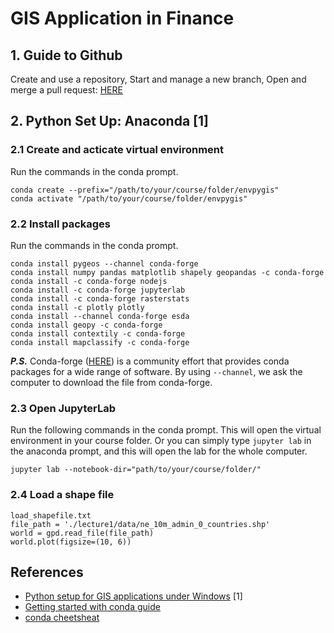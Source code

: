# GIS Application in Finance

## 1. Guide to Github

Create and use a repository, Start and manage a new branch, Open and merge a pull request: [HERE](https://guides.github.com/activities/hello-world/)

## 2. Python Set Up: Anaconda [1]

### 2.1 Create and acticate virtual environment

Run the commands in the conda prompt.
```
conda create --prefix="/path/to/your/course/folder/envpygis"
conda activate "/path/to/your/course/folder/envpygis"
```

### 2.2 Install packages

Run the commands in the conda prompt.
```
conda install pygeos --channel conda-forge
conda install numpy pandas matplotlib shapely geopandas -c conda-forge
conda install -c conda-forge nodejs
conda install -c conda-forge jupyterlab
conda install -c conda-forge rasterstats
conda install -c plotly plotly 
conda install --channel conda-forge esda
conda install geopy -c conda-forge
conda install contextily -c conda-forge
conda install mapclassify -c conda-forge
```
***P.S.*** Conda-forge ([HERE](https://conda-forge.org/)) is a community effort that provides conda packages for a wide range of software. By using ```--channel```, we ask the computer to download the file from conda-forge.

### 2.3 Open JupyterLab

Run the following commands in the conda prompt. This will open the virtual environment in your course folder. Or you can simply type ```jupyter lab``` in the anaconda prompt, and this will open the lab for the whole computer.
```
jupyter lab --notebook-dir="path/to/your/course/folder/"
```

### 2.4 Load a shape file

```
load_shapefile.txt
file_path = './lecture1/data/ne_10m_admin_0_countries.shp'
world = gpd.read_file(file_path)
world.plot(figsize=(10, 6))
```

## References
- [Python setup for GIS applications under Windows](https://gist.github.com/sebastianhohmann/4098cc6763b35f04317a850881af998a) [1]
- [Getting started with conda guide](https://docs.conda.io/projects/conda/en/latest/user-guide/getting-started.html)
- [conda cheetsheat](https://docs.conda.io/projects/conda/en/4.6.0/_downloads/52a95608c49671267e40c689e0bc00ca/conda-cheatsheet.pdf)


